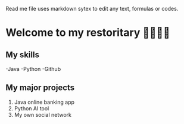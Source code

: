Read me file uses markdown sytex to edit any text, formulas or codes.

# Welcome to my restoritary 🙌🙌🙌🙌

## My skills
-Java
-Python
-Github

## My major projects
1. Java online banking app
2. Python AI tool
3. My own social network
